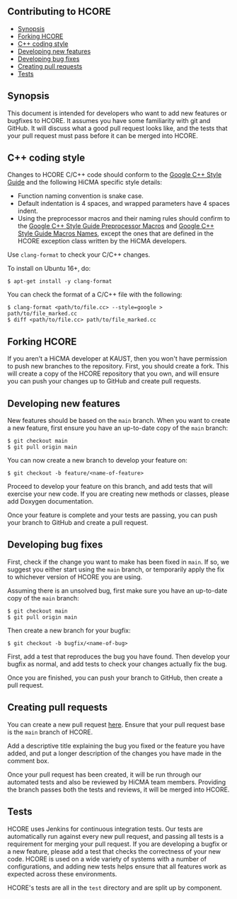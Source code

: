 Contributing to HCORE
--------------------------------------------------------------------------------

- [Synopsis](#synopsis)
- [Forking HCORE](#forking-hcore)
- [C++ coding style](#c-coding-style)
- [Developing new features](#developing-new-features)
- [Developing bug fixes](#developing-bug-fixes)
- [Creating pull requests](#creating-pull-requests)
- [Tests](#tests)

Synopsis
--------------------------------------------------------------------------------

This document is intended for developers who want to add new features or
bugfixes to HCORE. It assumes you have some familiarity with git and GitHub. It
will discuss what a good pull request looks like, and the tests that your
pull request must pass before it can be merged into HCORE.

C++ coding style
--------------------------------------------------------------------------------

Changes to HCORE C/C++ code should conform to the
[Google C++ Style Guide](https://google.github.io/styleguide/cppguide.html) and
the following HiCMA specific style details:

- Function naming convention is snake case.
- Default indentation is 4 spaces, and wrapped parameters have 4 spaces indent.
- Using the preprocessor macros and their naming rules should confirm to the
  [Google C++ Style Guide Preprocessor Macros](https://google.github.io/styleguide/cppguide.html#Preprocessor_Macros)
  and [Google C++ Style Guide Macros Names](https://google.github.io/styleguide/cppguide.html#Macro_Names),
  except the ones that are defined in the HCORE exception class written by the
  HiCMA developers.

Use `clang-format` to check your C/C++ changes.

To install on Ubuntu 16+, do:

    $ apt-get install -y clang-format

You can check the format of a C/C++ file with the following:

    $ clang-format <path/to/file.cc> --style=google > path/to/file_marked.cc
    $ diff <path/to/file.cc> path/to/file_marked.cc

Forking HCORE
--------------------------------------------------------------------------------

If you aren't a HiCMA developer at KAUST, then you won't have permission to push
new branches to the repository. First, you should create a fork. This will
create a copy of the HCORE repository that you own, and will ensure you can push
your changes up to GitHub and create pull requests.

Developing new features
--------------------------------------------------------------------------------

New features should be based on the `main` branch. When you want to create a
new feature, first ensure you have an up-to-date copy of the `main` branch:

    $ git checkout main
    $ git pull origin main

You can now create a new branch to develop your feature on:

    $ git checkout -b feature/<name-of-feature>

Proceed to develop your feature on this branch, and add tests that will exercise
your new code. If you are creating new methods or classes, please add Doxygen
documentation.

Once your feature is complete and your tests are passing, you can push your
branch to GitHub and create a pull request.

Developing bug fixes
--------------------------------------------------------------------------------

First, check if the change you want to make has been fixed in `main`. If so,
we suggest you either start using the `main` branch, or temporarily apply the
fix to whichever version of HCORE you are using.

Assuming there is an unsolved bug, first make sure you have an up-to-date copy
of the `main` branch:

    $ git checkout main
    $ git pull origin main

Then create a new branch for your bugfix:

    $ git checkout -b bugfix/<name-of-bug>

First, add a test that reproduces the bug you have found. Then develop your
bugfix as normal, and add tests to check your changes actually fix the bug.

Once you are finished, you can push your branch to GitHub, then create a pull
request.

Creating pull requests
--------------------------------------------------------------------------------

You can create a new pull request
[here](https://github.com/ecrc/hcore/pulls).
Ensure that your pull request base is the `main` branch of HCORE.

Add a descriptive title explaining the bug you fixed or the feature you have
added, and put a longer description of the changes you have made in the comment
box.

Once your pull request has been created, it will be run through our automated
tests and also be reviewed by HiCMA team members. Providing the branch passes
both the tests and reviews, it will be merged into HCORE.

Tests
--------------------------------------------------------------------------------

HCORE uses Jenkins for continuous integration tests. Our tests are automatically
run against every new pull request, and passing all tests is a requirement for
merging your pull request. If you are developing a bugfix or a new feature,
please add a test that checks the correctness of your new code. HCORE is used on
a wide variety of systems with a number of configurations, and adding new tests
helps ensure that all features work as expected across these environments.

HCORE's tests are all in the `test` directory and are split up by component.
